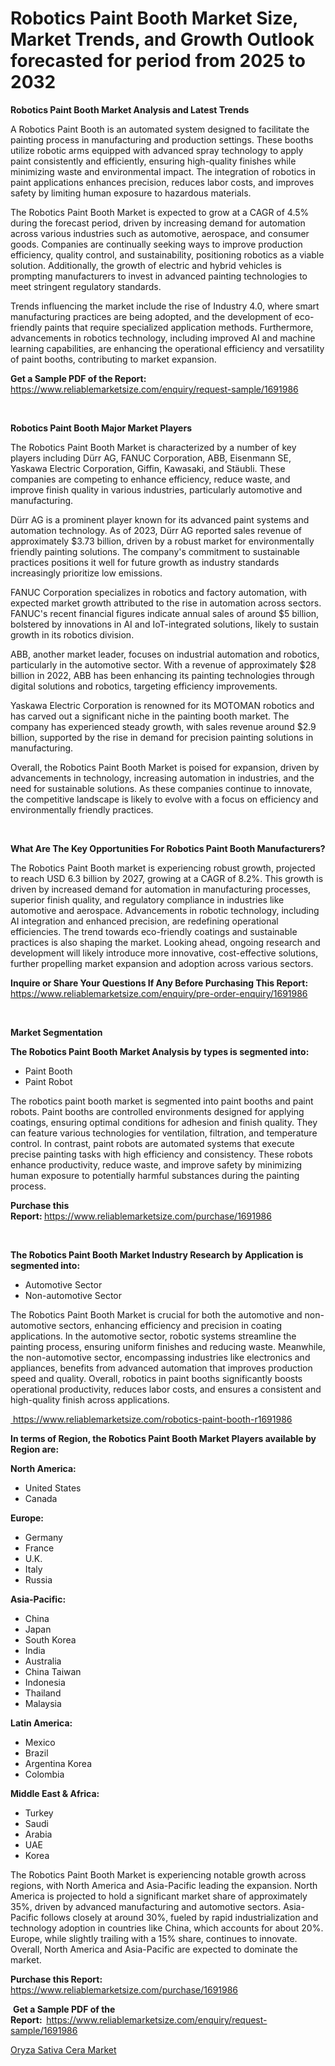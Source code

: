 <p><h1>Robotics Paint Booth Market Size, Market Trends, and Growth Outlook forecasted for period from 2025 to 2032</h1></p><p><strong>Robotics Paint Booth Market Analysis and Latest Trends</strong></p>
<p><p>A Robotics Paint Booth is an automated system designed to facilitate the painting process in manufacturing and production settings. These booths utilize robotic arms equipped with advanced spray technology to apply paint consistently and efficiently, ensuring high-quality finishes while minimizing waste and environmental impact. The integration of robotics in paint applications enhances precision, reduces labor costs, and improves safety by limiting human exposure to hazardous materials.</p><p>The Robotics Paint Booth Market is expected to grow at a CAGR of 4.5% during the forecast period, driven by increasing demand for automation across various industries such as automotive, aerospace, and consumer goods. Companies are continually seeking ways to improve production efficiency, quality control, and sustainability, positioning robotics as a viable solution. Additionally, the growth of electric and hybrid vehicles is prompting manufacturers to invest in advanced painting technologies to meet stringent regulatory standards. </p><p>Trends influencing the market include the rise of Industry 4.0, where smart manufacturing practices are being adopted, and the development of eco-friendly paints that require specialized application methods. Furthermore, advancements in robotics technology, including improved AI and machine learning capabilities, are enhancing the operational efficiency and versatility of paint booths, contributing to market expansion.</p></p>
<p><strong>Get a Sample PDF of the Report:&nbsp;</strong> <a href="https://www.reliablemarketsize.com/enquiry/request-sample/1691986?utm_campaign=3460&utm_medium=2&utm_source=Github&utm_content=ia&utm_term=27032025&utm_id=robotics-paint-booth">https://www.reliablemarketsize.com/enquiry/request-sample/1691986</a></p>
<p>&nbsp;</p>
<p><strong>Robotics Paint Booth Major Market Players</strong></p>
<p><p>The Robotics Paint Booth Market is characterized by a number of key players including Dürr AG, FANUC Corporation, ABB, Eisenmann SE, Yaskawa Electric Corporation, Giffin, Kawasaki, and Stäubli. These companies are competing to enhance efficiency, reduce waste, and improve finish quality in various industries, particularly automotive and manufacturing.</p><p>Dürr AG is a prominent player known for its advanced paint systems and automation technology. As of 2023, Dürr AG reported sales revenue of approximately $3.73 billion, driven by a robust market for environmentally friendly painting solutions. The company's commitment to sustainable practices positions it well for future growth as industry standards increasingly prioritize low emissions.</p><p>FANUC Corporation specializes in robotics and factory automation, with expected market growth attributed to the rise in automation across sectors. FANUC's recent financial figures indicate annual sales of around $5 billion, bolstered by innovations in AI and IoT-integrated solutions, likely to sustain growth in its robotics division.</p><p>ABB, another market leader, focuses on industrial automation and robotics, particularly in the automotive sector. With a revenue of approximately $28 billion in 2022, ABB has been enhancing its painting technologies through digital solutions and robotics, targeting efficiency improvements.</p><p>Yaskawa Electric Corporation is renowned for its MOTOMAN robotics and has carved out a significant niche in the painting booth market. The company has experienced steady growth, with sales revenue around $2.9 billion, supported by the rise in demand for precision painting solutions in manufacturing.</p><p>Overall, the Robotics Paint Booth Market is poised for expansion, driven by advancements in technology, increasing automation in industries, and the need for sustainable solutions. As these companies continue to innovate, the competitive landscape is likely to evolve with a focus on efficiency and environmentally friendly practices.</p></p>
<p>&nbsp;</p>
<p><strong>What Are The Key Opportunities For Robotics Paint Booth Manufacturers?</strong></p>
<p><p>The Robotics Paint Booth market is experiencing robust growth, projected to reach USD 6.3 billion by 2027, growing at a CAGR of 8.2%. This growth is driven by increased demand for automation in manufacturing processes, superior finish quality, and regulatory compliance in industries like automotive and aerospace. Advancements in robotic technology, including AI integration and enhanced precision, are redefining operational efficiencies. The trend towards eco-friendly coatings and sustainable practices is also shaping the market. Looking ahead, ongoing research and development will likely introduce more innovative, cost-effective solutions, further propelling market expansion and adoption across various sectors.</p></p>
<p><strong>Inquire or Share Your Questions If Any Before Purchasing This Report:</strong> <a href="https://www.reliablemarketsize.com/enquiry/pre-order-enquiry/1691986?utm_campaign=3460&utm_medium=2&utm_source=Github&utm_content=ia&utm_term=27032025&utm_id=robotics-paint-booth">https://www.reliablemarketsize.com/enquiry/pre-order-enquiry/1691986</a></p>
<p>&nbsp;</p>
<p><strong>Market Segmentation</strong></p>
<p><strong>The Robotics Paint Booth Market Analysis by types is segmented into:</strong></p>
<p><ul><li>Paint Booth</li><li>Paint Robot</li></ul></p>
<p><p>The robotics paint booth market is segmented into paint booths and paint robots. Paint booths are controlled environments designed for applying coatings, ensuring optimal conditions for adhesion and finish quality. They can feature various technologies for ventilation, filtration, and temperature control. In contrast, paint robots are automated systems that execute precise painting tasks with high efficiency and consistency. These robots enhance productivity, reduce waste, and improve safety by minimizing human exposure to potentially harmful substances during the painting process.</p></p>
<p><strong>Purchase this Report:&nbsp;</strong><a href="https://www.reliablemarketsize.com/purchase/1691986?utm_campaign=3460&utm_medium=2&utm_source=Github&utm_content=ia&utm_term=27032025&utm_id=robotics-paint-booth">https://www.reliablemarketsize.com/purchase/1691986</a></p>
<p>&nbsp;</p>
<p><strong>The Robotics Paint Booth Market Industry Research by Application is segmented into:</strong></p>
<p><ul><li>Automotive Sector</li><li>Non-automotive Sector</li></ul></p>
<p><p>The Robotics Paint Booth Market is crucial for both the automotive and non-automotive sectors, enhancing efficiency and precision in coating applications. In the automotive sector, robotic systems streamline the painting process, ensuring uniform finishes and reducing waste. Meanwhile, the non-automotive sector, encompassing industries like electronics and appliances, benefits from advanced automation that improves production speed and quality. Overall, robotics in paint booths significantly boosts operational productivity, reduces labor costs, and ensures a consistent and high-quality finish across applications.</p></p>
<p><a href="https://www.reliablemarketsize.com/robotics-paint-booth-r1691986?utm_campaign=3460&utm_medium=2&utm_source=Github&utm_content=ia&utm_term=27032025&utm_id=robotics-paint-booth">&nbsp;https://www.reliablemarketsize.com/robotics-paint-booth-r1691986</a></p>
<p><strong>In terms of Region, the Robotics Paint Booth Market Players available by Region are:</strong></p>
<p>
    <p> <strong> North America: </strong>
        <ul>
            <li>United States</li>
            <li>Canada</li>
        </ul>
        </p> 
    <p> <strong> Europe: </strong>
        <ul>
            <li>Germany</li>
            <li>France</li>
            <li>U.K.</li>
            <li>Italy</li>
            <li>Russia</li>
        </ul>
        </p> 
    <p> <strong> Asia-Pacific: </strong>
        <ul>
            <li>China</li>
            <li>Japan</li>
            <li>South Korea</li>
            <li>India</li>
            <li>Australia</li>
            <li>China Taiwan</li>
            <li>Indonesia</li>
            <li>Thailand</li>
            <li>Malaysia</li>
        </ul>
        </p> 
    <p> <strong> Latin America: </strong>
        <ul>
            <li>Mexico</li>
            <li>Brazil</li>
            <li>Argentina Korea</li>
            <li>Colombia</li>
        </ul>
        </p> 
    <p> <strong> Middle East & Africa: </strong>
        <ul>
            <li>Turkey</li>
            <li>Saudi</li>
            <li>Arabia</li>
            <li>UAE</li>
            <li>Korea</li>
        </ul>
    </p>
    </p>
<p><p>The Robotics Paint Booth Market is experiencing notable growth across regions, with North America and Asia-Pacific leading the expansion. North America is projected to hold a significant market share of approximately 35%, driven by advanced manufacturing and automotive sectors. Asia-Pacific follows closely at around 30%, fueled by rapid industrialization and technology adoption in countries like China, which accounts for about 20%. Europe, while slightly trailing with a 15% share, continues to innovate. Overall, North America and Asia-Pacific are expected to dominate the market.</p></p>
<p><strong>Purchase this Report: </strong><a href="https://www.reliablemarketsize.com/purchase/1691986?utm_campaign=3460&utm_medium=2&utm_source=Github&utm_content=ia&utm_term=27032025&utm_id=robotics-paint-booth">https://www.reliablemarketsize.com/purchase/1691986</a></p>
<p>&nbsp;<strong>Get a Sample PDF of the Report:&nbsp;&nbsp;</strong><a href="https://www.reliablemarketsize.com/enquiry/request-sample/1691986?utm_campaign=3460&utm_medium=2&utm_source=Github&utm_content=ia&utm_term=27032025&utm_id=robotics-paint-booth">https://www.reliablemarketsize.com/enquiry/request-sample/1691986</a></p>
<p><strong></strong></p>
<p><p><a href="https://github.com/kryshaprilbb/Market-Research-Report-List-1/blob/main/oryza-sativa-cera-market.md?utm_campaign=3460&utm_medium=2&utm_source=Github&utm_content=ia&utm_term=27032025&utm_id=robotics-paint-booth">Oryza Sativa Cera Market</a></p></p>